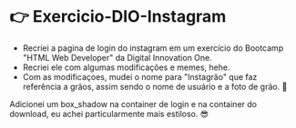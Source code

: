 # :point_right: Exercicio-DIO-Instagram 
 - Recriei a pagina de login do instagram em um exercício do Bootcamp "HTML Web Developer" da Digital Innovation One. 
 - Recriei ele com algumas modificações e memes, hehe.
 - Com as modificaçoes, mudei o nome para "Instagrão" que faz referência a grãos, assim sendo o nome de usuário e a foto de grão. :corn:

Adicionei um box_shadow na container de login e na container do download, eu achei particularmente mais estiloso. :sunglasses:



